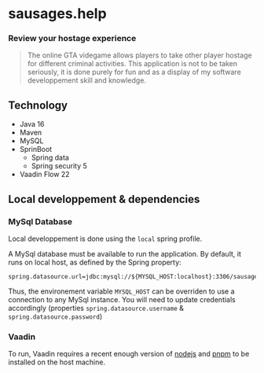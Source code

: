 # sausages.help
### Review your hostage experience
> The online GTA videgame allows players to take other player hostage for different criminal activities.
> This application is not to be taken seriously, it is done purely for fun and as a display of my software developpement skill and knowledge.
>

## Technology

- Java 16
- Maven
- MySQL
- SprinBoot
    - Spring data
    - Spring security 5
- Vaadin Flow 22


## Local developpement & dependencies

### MySql Database
Local developpement is done using the `local` spring profile.

A MySql database must be available to run the application. By default, it runs on local host, as defined by the Spring property:
```
spring.datasource.url=jdbc:mysql://${MYSQL_HOST:localhost}:3306/sausage
```
Thus, the environement variable `MYSQL_HOST` can be overriden to use a connection to any MySql instance.
You will need to update credentials accordingly (properties `spring.datasource.username` & `spring.datasource.password`)

### Vaadin

To run, Vaadin requires a recent enough version of [nodejs](https://nodejs.org/en/) 
and [pnpm](https://pnpm.io/) to be installed on the host machine.